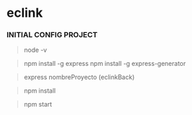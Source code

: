 # eclink

### INITIAL CONFIG PROJECT
> node -v

> npm install -g express
> npm install -g express-generator

> express nombreProyecto (eclinkBack)

> npm install

> npm start




